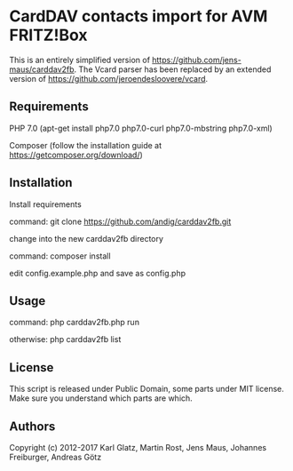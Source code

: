 # CardDAV contacts import for AVM FRITZ!Box

This is an entirely simplified version of https://github.com/jens-maus/carddav2fb. The Vcard parser has been replaced by an extended version of https://github.com/jeroendesloovere/vcard.

## Requirements
PHP 7.0 (apt-get install php7.0 php7.0-curl php7.0-mbstring php7.0-xml)

Composer (follow the installation guide at https://getcomposer.org/download/)

## Installation
Install requirements

command: git clone https://github.com/andig/carddav2fb.git

change into the new carddav2fb directory

command: composer install

edit config.example.php and save as config.php

## Usage
command: php carddav2fb.php run

otherwise: php carddav2fb list

## License
This script is released under Public Domain, some parts under MIT license. Make sure you understand which parts are which.

## Authors
Copyright (c) 2012-2017 Karl Glatz, Martin Rost, Jens Maus, Johannes Freiburger, Andreas Götz
